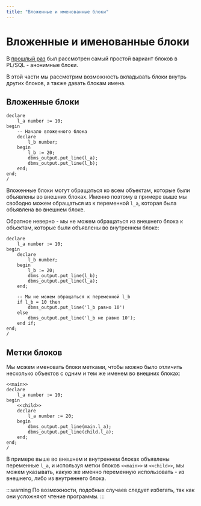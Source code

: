 ```yaml
---
title: "Вложенные и именованные блоки"
---
```


# Вложенные и именованные блоки

В [прошлый раз](/plsql/basics/plsql_anonymous_blocks/) был рассмотрен
самый простой вариант блоков в PL/SQL - анонимные блоки.

В этой части мы рассмотрим возможность вкладывать блоки внутрь других
блоков, а также давать блокам имена.

## Вложенные блоки

```plsql
declare
    l_a number := 10;
begin
    -- Начало вложенного блока
    declare
        l_b number;
    begin
        l_b := 20;
        dbms_output.put_line(l_a);
        dbms_output.put_line(l_b);
    end;
end;
/
```

Вложенные блоки могут обращаться ко всем объектам, которые были
объявлены во внешних блоках. Именно поэтому в примере выше мы свободно
можем обращаться из к переменной `l_a`, которая была объявлена во
внешнем блоке.

Обратное неверно - мы не можем обращаться из внешнего блока к объектам,
которые были объявлены во внутреннем блоке:

```plsql
declare
    l_a number := 10;
begin
    declare
        l_b number;
    begin
        l_b := 20;
        dbms_output.put_line(l_b);
        dbms_output.put_line(l_a);
    end;

    -- Мы не можем обращаться к переменной l_b
    if l_b = 10 then
        dbms_output.put_line('l_b равно 10')
    else
        dbms_output.put_line('l_b не равно 10');
    end if;
end;
/
```

## Метки блоков

Мы можем именовать блоки метками, чтобы можно было отличить несколько
объектов с одним и тем же именем во внешних блоках:

```plsql
<<main>>
declare
    l_a number := 10;
begin
    <<child>>
    declare
        l_a number := 20;
    begin
        dbms_output.put_line(main.l_a);
        dbms_output.put_line(child.l_a);
    end;
end;
/
```

В примере выше во внешнем и внутреннем блоках объявлены переменные
`l_a`, и используя метки блоков `<<main>>` и `<<child>>`, мы можем
указывать, какую же именно переменную использовать - из внешнего, либо
из внутреннего блока.

:::warning
По возможности, подобных случаев следует избегать, так как они усложняют
чтение программы.
:::
